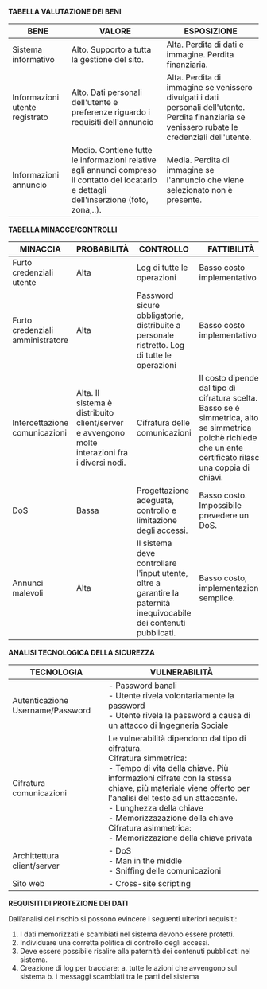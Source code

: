 
**TABELLA VALUTAZIONE DEI BENI**

BENE | VALORE | ESPOSIZIONE
-----|--------|------------
Sistema informativo | Alto. Supporto a tutta la gestione del sito. | Alta. Perdita di dati e immagine. Perdita finanziaria.     
Informazioni utente registrato | Alto. Dati personali dell'utente e preferenze riguardo i requisiti dell'annuncio | Alta. Perdita di immagine se venissero divulgati i dati personali dell'utente. Perdita finanziaria se venissero rubate le credenziali dell'utente.
Informazioni annuncio | Medio. Contiene tutte le informazioni relative agli annunci compreso il contatto del locatario e dettagli dell'inserzione (foto, zona,..). | Media. Perdita di immagine se l'annuncio che viene selezionato non è presente.

**TABELLA MINACCE/CONTROLLI**

MINACCIA | PROBABILITÀ | CONTROLLO | FATTIBILITÀ
---------|-------------|-----------|------------
Furto credenziali utente | Alta | Log di tutte le operazioni | Basso costo implementativo 
Furto credenziali amministratore | Alta | Password sicure obbligatorie, distribuite a personale ristretto. Log di tutte le operazioni | Basso costo implementativo
Intercettazione comunicazioni | Alta. Il sistema è distribuito client/server e avvengono molte interazioni fra i diversi nodi. | Cifratura delle comunicazioni | Il costo dipende dal tipo di cifratura scelta. Basso se è simmetrica, alto se simmetrica poichè richiede che un ente certificato rilasci una coppia di chiavi.
DoS | Bassa| Progettazione adeguata, controllo e limitazione degli accessi. | Basso costo. Impossibile prevedere un DoS.
Annunci malevoli | Alta | Il sistema deve controllare l'input utente, oltre a garantire la paternità inequivocabile dei contenuti pubblicati. | Basso costo, implementazione semplice.

**ANALISI TECNOLOGICA DELLA SICUREZZA**


TECNOLOGIA | VULNERABILITÀ
-----------|--------------
Autenticazione Username/Password | - Password banali <br/> - Utente rivela volontariamente la password <br/> - Utente rivela la password a causa di un attacco di Ingegneria Sociale
Cifratura comunicazioni  | Le vulnerabilità dipendono dal tipo di cifratura.<br/>Cifratura simmetrica:<br/> - Tempo di vita della chiave. Più informazioni cifrate con la stessa chiave, più materiale viene offerto per l'analisi del testo ad un attaccante.<br/> - Lunghezza della chiave<br/> - Memorizzazazione della chiave<br/>Cifratura asimmetrica:<br/> - Memorizzazione della chiave privata
Archittettura client/server | - DoS<br/> - Man in the middle<br/> - Sniffing delle comunicazioni
Sito web | - Cross-site scripting

**REQUISITI DI PROTEZIONE DEI DATI**

Dall’analisi del rischio si possono evincere i seguenti ulteriori requisiti:

1. I dati memorizzati e scambiati nel sistema devono essere protetti.
2. Individuare una corretta politica di controllo degli accessi.
3. Deve essere possibile risalire alla paternità dei contenuti pubblicati nel sistema.
4. Creazione di log per tracciare:
  a. tutte le azioni che avvengono sul sistema
  b. i messaggi scambiati tra le parti del sistema
